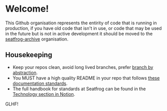 # Welcome!

This Github organisation represents the entirity of code that is running in production, if you have old code that isn't in use, or code that may be used in the future but is not in active development it should be moved to the [seatfrog-archive](https://github.com/seatfrog-archive) organisation.

## Housekeeping

* Keep your repos clean, avoid long lived branches, prefer [branch by abstraction](https://www.martinfowler.com/bliki/BranchByAbstraction.html).
* You MUST have a high quality README in your repo that follows [these documentation standards](https://www.notion.so/seatfrog/Technology-539ad17684404123884dde0781a74101).
* The full handbook for standards at Seatfrog can be found in the [Technology section in Notion](https://www.notion.so/seatfrog/Technology-539ad17684404123884dde0781a74101).

GLHF!
